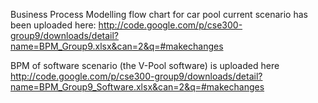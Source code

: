 Business Process Modelling flow chart for car pool current scenario has been uploaded here: http://code.google.com/p/cse300-group9/downloads/detail?name=BPM_Group9.xlsx&can=2&q=#makechanges

BPM of software scenario (the V-Pool software) is uploaded here http://code.google.com/p/cse300-group9/downloads/detail?name=BPM_Group9_Software.xlsx&can=2&q=#makechanges